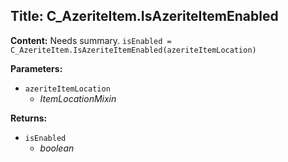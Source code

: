 ## Title: C_AzeriteItem.IsAzeriteItemEnabled

**Content:**
Needs summary.
`isEnabled = C_AzeriteItem.IsAzeriteItemEnabled(azeriteItemLocation)`

**Parameters:**
- `azeriteItemLocation`
  - *ItemLocationMixin*

**Returns:**
- `isEnabled`
  - *boolean*